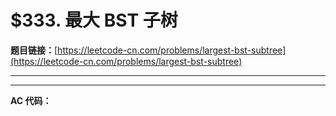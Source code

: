 # $333. 最大 BST 子树

**题目链接：**[https://leetcode-cn.com/problems/largest-bst-subtree](https://leetcode-cn.com/problems/largest-bst-subtree)

---

<Cards card="leetcode_333_largest-bst-subtree"></Cards>

---

**AC 代码：**

```java

```